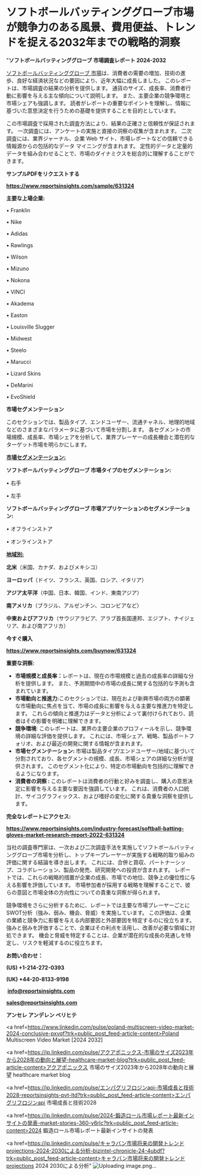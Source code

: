 # ソフトボールバッティンググローブ市場が競争力のある風景、費用便益、トレンドを捉える2032年までの戦略的洞察

"<strong>ソフトボールバッティンググローブ 市場調査レポート 2024-2032</strong>

<a href=https://www.reportsinsights.com/sample/631324>ソフトボールバッティンググローブ 市場</a>は、消費者の需要の増加、技術の進歩、良好な経済状況などの要因により、近年大幅に成長しました。 このレポートは、市場調査の結果の分析を提供します。 通貨のサイズ、成長率、消費者行動に影響を与える主な傾向について説明します。 また、主要企業の競争環境と市場シェアも強調します。 読者がレポートの重要なポイントを理解し、情報に基づいた意思決定を行うための基礎を提供することを目的としています。

この市場調査で採用された調査方法により、結果の正確さと信頼性が保証されます。 一次調査には、アンケートの実施と直接の洞察の収集が含まれます。 二次調査には、業界ジャーナル、企業 Web サイト、市場レポートなどの信頼できる情報源からの包括的なデータ マイニングが含まれます。 定性的データと定量的データを組み合わせることで、市場のダイナミクスを総合的に理解することができます。

<strong><b>サンプルPDFをリクエストする</b></strong>

<a href=https://www.reportsinsights.com/sample/631324><strong><u>https://www.reportsinsights.com/sample/631324</u></strong></a>

<strong>主要な上場企業:</strong>

• Franklin

• Nike

• Adidas

• Rawlings

• Wilson

• Mizuno

• Nokona

• VINCI

• Akadema

• Easton

• Louisville Slugger

• Midwest

• Steelo

• Marucci

• Lizard Skins

• DeMarini

• EvoShield

<strong>市場セグメンテーション</strong>

このセクションでは、製品タイプ、エンドユーザー、流通チャネル、地理的地域などのさまざまなパラメータに基づいて市場を分割します。 各セグメントの市場規模、成長率、市場シェアを分析して、業界プレーヤーの成長機会と潜在的なターゲット市場を明らかにします。

<strong><u>市場セグメンテーション</u></strong><strong><u>:</u></strong>

<strong>ソフトボールバッティンググローブ 市場タイプのセグメンテーション:</strong>

• 右手

• 左手

<strong>ソフトボールバッティンググローブ 市場アプリケーションのセグメンテーション:</strong>

• オフラインストア

• オンラインストア

<strong><u>地域別</u></strong><strong><u>:</u></strong>

<strong>北米</strong>（米国、カナダ、およびメキシコ）

<strong>ヨーロッパ</strong>（ドイツ、フランス、英国、ロシア、イタリア）

<strong>アジア太平洋</strong>（中国、日本、韓国、インド、東南アジア）

<strong>南アメリカ</strong>（ブラジル、アルゼンチン、コロンビアなど）

<strong>中東およびアフリカ</strong>（サウジアラビア、アラブ首長国連邦、エジプト、ナイジェリア、および南アフリカ）

<strong>今すぐ購入</strong>

<a href=https://www.reportsinsights.com/buynow/631324><strong><u>https://www.reportsinsights.com/buynow/631324</u></strong></a>

<strong>重要な洞察:</strong>
<ul>
  <li><strong>市場規模と成長率：</strong>レポートは、現在の市場規模と過去の成長率の詳細な分析を提供します。 また、予測期間中の市場の成長に関する包括的な予測も含まれています。</li>
  <li><strong>市場動向と推進力:</strong>このセクションでは、現在および新興市場の両方の顕著な市場動向に焦点を当て、市場の成長に影響を与える主要な推進力を特定します。 これらの傾向と推進力はデータと分析によって裏付けられており、読者はその影響を明確に理解できます。</li>
  <li><strong>競争環境</strong>: このレポートは、業界の主要企業のプロフィールを示し、競争環境の詳細な評価を提供します。 これには、市場シェア、戦略、製品ポートフォリオ、および最近の開発に関する情報が含まれます。</li>
  <li><strong>市場セグメンテーション: </strong>市場は製品タイプ/エンドユーザー/地域に基づいて分割されており、各セグメントの規模、成長、市場シェアの詳細な分析が提供されます。 このセグメント化により、特定の市場動向を包括的に理解できるようになります。</li>
  <li><strong>消費者の洞察 : </strong>このレポートは消費者の行動と好みを調査し、購入の意思決定に影響を与える主要な要因を強調しています。 これは、消費者の人口統計、サイコグラフィックス、および嗜好の変化に関する貴重な洞察を提供します。</li>
</ul>
<strong>完全なレポートにアクセス:</strong>

<a href=https://www.reportsinsights.com/industry-forecast/softball-batting-gloves-market-research-report-2022-631324><strong><u><b>https://www.reportsinsights.com/industry-forecast/softball-batting-gloves-market-research-report-2022-631324</b></u></strong></a>

当社の調査専門家は、一次および二次調査手法を実施してソフトボールバッティンググローブ市場を分析し、トップキープレーヤーが実施する戦略的取り組みの評価に関する結論を導き出します。 これには、合併と買収、パートナーシップ、コラボレーション、製品の発売、研究開発への投資が含まれます。 レポートでは、これらの戦略的措置が企業の成長、市場での地位、競争上の優位性に与える影響を評価しています。 市場参加者が採用する戦略を理解することで、彼らの意図と市場全体の方向性についての貴重な洞察が得られます。

競争環境をさらに分析するために、レポートでは主要な市場プレーヤーごとにSWOT分析（強み、弱み、機会、脅威）を実施しています。 この評価は、企業の業績と競争力に影響を与える内部要因と外部要因を特定するのに役立ちます。 強みと弱みを評価することで、企業はその利点を活用し、改善が必要な領域に対処できます。 機会と脅威を特定することは、企業が潜在的な成長の見通しを特定し、リスクを軽減するのに役立ちます。

<strong>お問い合わせ：</strong>

<strong>(US) +1-214-272-0393</strong>

<strong>(UK) +44-20-8133-9198</strong>

<strong> </strong><a href=info@reportsinsights.com><strong><u>info@reportsinsights.com</u></strong></a>

<a href=sales@reportsinsights.com><strong><u>sales@reportsinsights.com</u></strong></a>

<strong>アンセレ アンデレン ベリヒテ</strong>

<a href=https://www.linkedin.com/pulse/poland-multiscreen-video-market-2024-conclusive-pxvqf?trk=public_post_feed-article-content>Poland Multiscreen Video Market [2024 2032]</a>

<a href=https://jp.linkedin.com/pulse/アクアポニックス-市場のサイズ2023年から2028年の動向と展望-healthcare-market-blog?trk=public_post_feed-article-content>アクアポニックス 市場のサイズ2023年から2028年の動向と展望 healthcare market blog</a>

<a href=https://jp.linkedin.com/pulse/エンパグリフロジンapi-市場成長と技術2028-reportsinsights-pvt-ltd?trk=public_post_feed-article-content>エンパグリフロジンapi 市場成長と技術2028</a>

<a href=https://jp.linkedin.com/pulse/2024-鍛造ロール市場レポート最新インサイトの発表-market-stories-360-y6rlc?trk=public_post_feed-article-content>2024 鍛造ロール市場レポート最新インサイトの発表</a>

<a href=https://jp.linkedin.com/pulse/キャラバン市場将来の開発トレンドprojections-2024-2030による分析-bizintel-chronicle-24-4ubdf?trk=public_post_feed-article-content>キャラバン市場将来の開発トレンドprojections 2024 2030による分析</a>"
![Uploading image.png…]()
